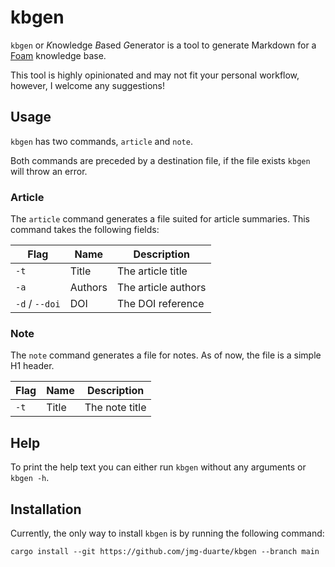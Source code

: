 # kbgen

`kbgen` or *K*nowledge *B*ased *G*enerator is a tool to generate Markdown for a [Foam](https://github.com/foambubble/foam) knowledge base.

This tool is highly opinionated and may not fit your personal workflow,
however, I welcome any suggestions!

## Usage

`kbgen` has two commands, `article` and `note`.

Both commands are preceded by a destination file, if the file exists `kbgen` will throw an error.

### Article

The `article` command generates a file suited for article summaries.
This command takes the following fields:

| Flag           | Name    | Description         |
| -------------- | ------- | ------------------- |
| `-t`           | Title   | The article title   |
| `-a`           | Authors | The article authors |
| `-d` / `--doi` | DOI     | The DOI reference   |

### Note

The `note` command generates a file for notes.
As of now, the file is a simple H1 header.

| Flag | Name  | Description    |
| ---- | ----- | -------------- |
| `-t` | Title | The note title |

## Help

To print the help text you can either run `kbgen` without any arguments or `kbgen -h`.

## Installation

Currently, the only way to install `kbgen` is by running the following command:

```
cargo install --git https://github.com/jmg-duarte/kbgen --branch main
```

